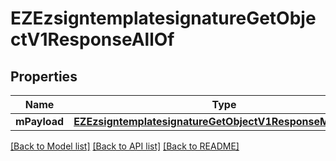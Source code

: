 # EZEzsigntemplatesignatureGetObjectV1ResponseAllOf

## Properties
Name | Type | Description | Notes
------------ | ------------- | ------------- | -------------
**mPayload** | [**EZEzsigntemplatesignatureGetObjectV1ResponseMPayload***](EZEzsigntemplatesignatureGetObjectV1ResponseMPayload.md) |  | 

[[Back to Model list]](../README.md#documentation-for-models) [[Back to API list]](../README.md#documentation-for-api-endpoints) [[Back to README]](../README.md)


